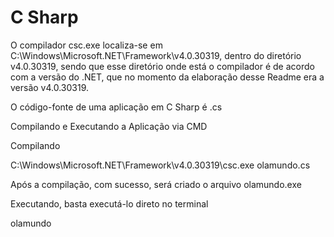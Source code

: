 # C Sharp

O compilador csc.exe localiza-se em C:\Windows\Microsoft.NET\Framework\v4.0.30319, dentro do diretório v4.0.30319, sendo que esse diretório onde está o compilador é de acordo com a versão do .NET, que no momento da elaboração desse Readme era a versão v4.0.30319.

O código-fonte de uma aplicação em C Sharp é .cs

Compilando e Executando a Aplicação via CMD

Compilando

C:\Windows\Microsoft.NET\Framework\v4.0.30319\csc.exe olamundo.cs

Após a compilação, com sucesso, será criado o arquivo olamundo.exe

Executando, basta executá-lo direto no terminal

olamundo
